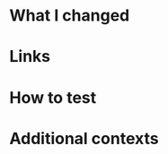 # What I changed

<!-- Well written summary speeds up a review process -->

# Links

<!-- Links for PR, Issues and other resources if any -->

# How to test

<!-- If your changes are completely testable with unit tests and you updated test files if necessary, just write "Unit tests" -->

# Additional contexts

<!-- if any... -->
